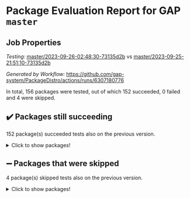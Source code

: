 # Package Evaluation Report for GAP `master`

## Job Properties

*Testing:* [master/2023-09-26-02:48:30-73135d2b](https://github.com/gap-system/PackageDistro/blob/data/reports/master/2023-09-26-02:48:30-73135d2b) vs [master/2023-09-25-21:51:10-73135d2b](https://github.com/gap-system/PackageDistro/blob/data/reports/master/2023-09-25-21:51:10-73135d2b)

*Generated by Workflow:* https://github.com/gap-system/PackageDistro/actions/runs/6307180776

In total, 156 packages were tested, out of which 152 succeeded, 0 failed and 4 were skipped.

## :heavy_check_mark: Packages still succeeding

152 package(s) succeeded tests also on the previous version.
<details><summary>Click to show packages!</summary>

- 4ti2interface 2023.02-04 [(success)](https://github.com/gap-system/PackageDistro/actions/runs/6307180776/job/17123816675)
- ace 5.6.2 [(success)](https://github.com/gap-system/PackageDistro/actions/runs/6307180776/job/17123818593)
- aclib 1.3.2 [(success)](https://github.com/gap-system/PackageDistro/actions/runs/6307180776/job/17123819266)
- agt 0.3.1 [(success)](https://github.com/gap-system/PackageDistro/actions/runs/6307180776/job/17123819774)
- alnuth 3.2.1 [(success)](https://github.com/gap-system/PackageDistro/actions/runs/6307180776/job/17123820029)
- anupq 3.3.0 [(success)](https://github.com/gap-system/PackageDistro/actions/runs/6307180776/job/17123821418)
- atlasrep 2.1.7 [(success)](https://github.com/gap-system/PackageDistro/actions/runs/6307180776/job/17123821515)
- autodoc 2023.06.19 [(success)](https://github.com/gap-system/PackageDistro/actions/runs/6307180776/job/17123821646)
- automata 1.15 [(success)](https://github.com/gap-system/PackageDistro/actions/runs/6307180776/job/17123821751)
- automgrp 1.3.2 [(success)](https://github.com/gap-system/PackageDistro/actions/runs/6307180776/job/17123821847)
- autpgrp 1.11 [(success)](https://github.com/gap-system/PackageDistro/actions/runs/6307180776/job/17123821976)
- cap 2023.09-09 [(success)](https://github.com/gap-system/PackageDistro/actions/runs/6307180776/job/17123822097)
- caratinterface 2.3.5 [(success)](https://github.com/gap-system/PackageDistro/actions/runs/6307180776/job/17123822206)
- cddinterface 2022.11.01 [(success)](https://github.com/gap-system/PackageDistro/actions/runs/6307180776/job/17123822325)
- circle 1.6.6 [(success)](https://github.com/gap-system/PackageDistro/actions/runs/6307180776/job/17123822439)
- classicpres 1.22 [(success)](https://github.com/gap-system/PackageDistro/actions/runs/6307180776/job/17123822569)
- cohomolo 1.6.11 [(success)](https://github.com/gap-system/PackageDistro/actions/runs/6307180776/job/17123822684)
- congruence 1.2.5 [(success)](https://github.com/gap-system/PackageDistro/actions/runs/6307180776/job/17123822823)
- corelg 1.56 [(success)](https://github.com/gap-system/PackageDistro/actions/runs/6307180776/job/17123822926)
- crime 1.6 [(success)](https://github.com/gap-system/PackageDistro/actions/runs/6307180776/job/17123823036)
- crisp 1.4.6 [(success)](https://github.com/gap-system/PackageDistro/actions/runs/6307180776/job/17123823161)
- crypting 0.10.4 [(success)](https://github.com/gap-system/PackageDistro/actions/runs/6307180776/job/17123823276)
- cryst 4.1.26 [(success)](https://github.com/gap-system/PackageDistro/actions/runs/6307180776/job/17123823408)
- crystcat 1.1.10 [(success)](https://github.com/gap-system/PackageDistro/actions/runs/6307180776/job/17123823504)
- ctbllib 1.3.6 [(success)](https://github.com/gap-system/PackageDistro/actions/runs/6307180776/job/17123823616)
- cubefree 1.19 [(success)](https://github.com/gap-system/PackageDistro/actions/runs/6307180776/job/17123823733)
- curlinterface 2.3.2 [(success)](https://github.com/gap-system/PackageDistro/actions/runs/6307180776/job/17123823839)
- cvec 2.8.1 [(success)](https://github.com/gap-system/PackageDistro/actions/runs/6307180776/job/17123823961)
- datastructures 0.3.0 [(success)](https://github.com/gap-system/PackageDistro/actions/runs/6307180776/job/17123824071)
- deepthought 1.0.6 [(success)](https://github.com/gap-system/PackageDistro/actions/runs/6307180776/job/17123824205)
- design 1.8 [(success)](https://github.com/gap-system/PackageDistro/actions/runs/6307180776/job/17123824329)
- difsets 2.3.1 [(success)](https://github.com/gap-system/PackageDistro/actions/runs/6307180776/job/17123824463)
- digraphs 1.6.3 [(success)](https://github.com/gap-system/PackageDistro/actions/runs/6307180776/job/17123824595)
- edim 1.3.7 [(success)](https://github.com/gap-system/PackageDistro/actions/runs/6307180776/job/17123824706)
- example 4.3.4 [(success)](https://github.com/gap-system/PackageDistro/actions/runs/6307180776/job/17123824814)
- examplesforhomalg 2023.08-02 [(success)](https://github.com/gap-system/PackageDistro/actions/runs/6307180776/job/17123824962)
- factint 1.6.3 [(success)](https://github.com/gap-system/PackageDistro/actions/runs/6307180776/job/17123825105)
- ferret 1.0.9 [(success)](https://github.com/gap-system/PackageDistro/actions/runs/6307180776/job/17123825221)
- fga 1.5.0 [(success)](https://github.com/gap-system/PackageDistro/actions/runs/6307180776/job/17123825325)
- fining 1.5.6 [(success)](https://github.com/gap-system/PackageDistro/actions/runs/6307180776/job/17123825438)
- float 1.0.3 [(success)](https://github.com/gap-system/PackageDistro/actions/runs/6307180776/job/17123825543)
- format 1.4.3 [(success)](https://github.com/gap-system/PackageDistro/actions/runs/6307180776/job/17123825653)
- forms 1.2.9 [(success)](https://github.com/gap-system/PackageDistro/actions/runs/6307180776/job/17123825786)
- fplsa 1.2.6 [(success)](https://github.com/gap-system/PackageDistro/actions/runs/6307180776/job/17123825921)
- fr 2.4.12 [(success)](https://github.com/gap-system/PackageDistro/actions/runs/6307180776/job/17123826028)
- francy 2.0.3 [(success)](https://github.com/gap-system/PackageDistro/actions/runs/6307180776/job/17123826140)
- fwtree 1.3 [(success)](https://github.com/gap-system/PackageDistro/actions/runs/6307180776/job/17123826283)
- gapdoc 1.6.6 [(success)](https://github.com/gap-system/PackageDistro/actions/runs/6307180776/job/17123826417)
- gauss 2023.02-04 [(success)](https://github.com/gap-system/PackageDistro/actions/runs/6307180776/job/17123826516)
- gaussforhomalg 2023.08-01 [(success)](https://github.com/gap-system/PackageDistro/actions/runs/6307180776/job/17123826628)
- gbnp 1.0.5 [(success)](https://github.com/gap-system/PackageDistro/actions/runs/6307180776/job/17123826762)
- generalizedmorphismsforcap 2023.08-02 [(success)](https://github.com/gap-system/PackageDistro/actions/runs/6307180776/job/17123826899)
- genss 1.6.8 [(success)](https://github.com/gap-system/PackageDistro/actions/runs/6307180776/job/17123827032)
- gradedmodules 2023.08-01 [(success)](https://github.com/gap-system/PackageDistro/actions/runs/6307180776/job/17123827206)
- gradedringforhomalg 2023.08-01 [(success)](https://github.com/gap-system/PackageDistro/actions/runs/6307180776/job/17123827361)
- grape 4.9.0 [(success)](https://github.com/gap-system/PackageDistro/actions/runs/6307180776/job/17123827490)
- groupoids 1.73 [(success)](https://github.com/gap-system/PackageDistro/actions/runs/6307180776/job/17123827621)
- grpconst 2.6.4 [(success)](https://github.com/gap-system/PackageDistro/actions/runs/6307180776/job/17123827756)
- guarana 0.96.3 [(success)](https://github.com/gap-system/PackageDistro/actions/runs/6307180776/job/17123827911)
- guava 3.18 [(success)](https://github.com/gap-system/PackageDistro/actions/runs/6307180776/job/17123828049)
- hap 1.58 [(success)](https://github.com/gap-system/PackageDistro/actions/runs/6307180776/job/17123828235)
- hapcryst 0.1.15 [(success)](https://github.com/gap-system/PackageDistro/actions/runs/6307180776/job/17123828403)
- hecke 1.5.3 [(success)](https://github.com/gap-system/PackageDistro/actions/runs/6307180776/job/17123828537)
- help 3.5 [(success)](https://github.com/gap-system/PackageDistro/actions/runs/6307180776/job/17123828702)
- homalg 2023.08-02 [(success)](https://github.com/gap-system/PackageDistro/actions/runs/6307180776/job/17123828897)
- homalgtocas 2023.08-01 [(success)](https://github.com/gap-system/PackageDistro/actions/runs/6307180776/job/17123829044)
- idrel 2.45 [(success)](https://github.com/gap-system/PackageDistro/actions/runs/6307180776/job/17123829183)
- images 1.3.1 [(success)](https://github.com/gap-system/PackageDistro/actions/runs/6307180776/job/17123829336)
- intpic 0.3.0 [(success)](https://github.com/gap-system/PackageDistro/actions/runs/6307180776/job/17123829498)
- io 4.8.1 [(success)](https://github.com/gap-system/PackageDistro/actions/runs/6307180776/job/17123829694)
- io_forhomalg 2023.02-04 [(success)](https://github.com/gap-system/PackageDistro/actions/runs/6307180776/job/17123829850)
- irredsol 1.4.4 [(success)](https://github.com/gap-system/PackageDistro/actions/runs/6307180776/job/17123830014)
- json 2.1.1 [(success)](https://github.com/gap-system/PackageDistro/actions/runs/6307180776/job/17123830230)
- jupyterkernel 1.5.0 [(success)](https://github.com/gap-system/PackageDistro/actions/runs/6307180776/job/17123830387)
- jupyterviz 1.5.6 [(success)](https://github.com/gap-system/PackageDistro/actions/runs/6307180776/job/17123830561)
- kan 1.36 [(success)](https://github.com/gap-system/PackageDistro/actions/runs/6307180776/job/17123830764)
- kbmag 1.5.11 [(success)](https://github.com/gap-system/PackageDistro/actions/runs/6307180776/job/17123830925)
- laguna 3.9.6 [(success)](https://github.com/gap-system/PackageDistro/actions/runs/6307180776/job/17123831082)
- liealgdb 2.2.1 [(success)](https://github.com/gap-system/PackageDistro/actions/runs/6307180776/job/17123831256)
- liepring 2.8 [(success)](https://github.com/gap-system/PackageDistro/actions/runs/6307180776/job/17123831416)
- liering 2.4.2 [(success)](https://github.com/gap-system/PackageDistro/actions/runs/6307180776/job/17123831579)
- linearalgebraforcap 2023.09-02 [(success)](https://github.com/gap-system/PackageDistro/actions/runs/6307180776/job/17123831720)
- localizeringforhomalg 2023.08-02 [(success)](https://github.com/gap-system/PackageDistro/actions/runs/6307180776/job/17123831853)
- loops 3.4.3 [(success)](https://github.com/gap-system/PackageDistro/actions/runs/6307180776/job/17123832002)
- lpres 1.0.3 [(success)](https://github.com/gap-system/PackageDistro/actions/runs/6307180776/job/17123832129)
- majoranaalgebras 1.5.1 [(success)](https://github.com/gap-system/PackageDistro/actions/runs/6307180776/job/17123832249)
- mapclass 1.4.6 [(success)](https://github.com/gap-system/PackageDistro/actions/runs/6307180776/job/17123832424)
- matgrp 0.70 [(success)](https://github.com/gap-system/PackageDistro/actions/runs/6307180776/job/17123832575)
- matricesforhomalg 2023.08-02 [(success)](https://github.com/gap-system/PackageDistro/actions/runs/6307180776/job/17123832707)
- modisom 2.5.4 [(success)](https://github.com/gap-system/PackageDistro/actions/runs/6307180776/job/17123832829)
- modulepresentationsforcap 2023.09-01 [(success)](https://github.com/gap-system/PackageDistro/actions/runs/6307180776/job/17123832958)
- modules 2023.08-02 [(success)](https://github.com/gap-system/PackageDistro/actions/runs/6307180776/job/17123833100)
- monoidalcategories 2023.08-11 [(success)](https://github.com/gap-system/PackageDistro/actions/runs/6307180776/job/17123833196)
- nconvex 2022.09-01 [(success)](https://github.com/gap-system/PackageDistro/actions/runs/6307180776/job/17123834499)
- nilmat 1.4.2 [(success)](https://github.com/gap-system/PackageDistro/actions/runs/6307180776/job/17123834624)
- nock 1.5 [(success)](https://github.com/gap-system/PackageDistro/actions/runs/6307180776/job/17123834759)
- normalizinterface 1.3.6 [(success)](https://github.com/gap-system/PackageDistro/actions/runs/6307180776/job/17123834864)
- nq 2.5.10 [(success)](https://github.com/gap-system/PackageDistro/actions/runs/6307180776/job/17123834985)
- numericalsgps 1.3.1 [(success)](https://github.com/gap-system/PackageDistro/actions/runs/6307180776/job/17123835079)
- openmath 11.5.3 [(success)](https://github.com/gap-system/PackageDistro/actions/runs/6307180776/job/17123835189)
- orb 4.9.0 [(success)](https://github.com/gap-system/PackageDistro/actions/runs/6307180776/job/17123835283)
- packagemanager 1.4.1 [(success)](https://github.com/gap-system/PackageDistro/actions/runs/6307180776/job/17123835398)
- patternclass 2.4.3 [(success)](https://github.com/gap-system/PackageDistro/actions/runs/6307180776/job/17123835562)
- permut 2.0.4 [(success)](https://github.com/gap-system/PackageDistro/actions/runs/6307180776/job/17123835779)
- polenta 1.3.10 [(success)](https://github.com/gap-system/PackageDistro/actions/runs/6307180776/job/17123835898)
- polymaking 0.8.6 [(success)](https://github.com/gap-system/PackageDistro/actions/runs/6307180776/job/17123836009)
- primgrp 3.4.4 [(success)](https://github.com/gap-system/PackageDistro/actions/runs/6307180776/job/17123836122)
- profiling 2.5.4 [(success)](https://github.com/gap-system/PackageDistro/actions/runs/6307180776/job/17123836358)
- qpa 1.34 [(success)](https://github.com/gap-system/PackageDistro/actions/runs/6307180776/job/17123836470)
- quagroup 1.8.3 [(success)](https://github.com/gap-system/PackageDistro/actions/runs/6307180776/job/17123836587)
- radiroot 2.9 [(success)](https://github.com/gap-system/PackageDistro/actions/runs/6307180776/job/17123836695)
- rcwa 4.7.1 [(success)](https://github.com/gap-system/PackageDistro/actions/runs/6307180776/job/17123836826)
- rds 1.8 [(success)](https://github.com/gap-system/PackageDistro/actions/runs/6307180776/job/17123836923)
- recog 1.4.2 [(success)](https://github.com/gap-system/PackageDistro/actions/runs/6307180776/job/17123837003)
- repndecomp 1.3.0 [(success)](https://github.com/gap-system/PackageDistro/actions/runs/6307180776/job/17123837106)
- repsn 3.1.1 [(success)](https://github.com/gap-system/PackageDistro/actions/runs/6307180776/job/17123837234)
- resclasses 4.7.3 [(success)](https://github.com/gap-system/PackageDistro/actions/runs/6307180776/job/17123837331)
- ringsforhomalg 2023.08-02 [(success)](https://github.com/gap-system/PackageDistro/actions/runs/6307180776/job/17123837430)
- sco 2023.08-01 [(success)](https://github.com/gap-system/PackageDistro/actions/runs/6307180776/job/17123837540)
- scscp 2.4.1 [(success)](https://github.com/gap-system/PackageDistro/actions/runs/6307180776/job/17123837633)
- semigroups 5.3.1 [(success)](https://github.com/gap-system/PackageDistro/actions/runs/6307180776/job/17123837752)
- sglppow 2.3 [(success)](https://github.com/gap-system/PackageDistro/actions/runs/6307180776/job/17123837869)
- sgpviz 0.999.5 [(success)](https://github.com/gap-system/PackageDistro/actions/runs/6307180776/job/17123837974)
- simpcomp 2.1.14 [(success)](https://github.com/gap-system/PackageDistro/actions/runs/6307180776/job/17123838100)
- singular 2023.02.09 [(success)](https://github.com/gap-system/PackageDistro/actions/runs/6307180776/job/17123838221)
- sl2reps 1.1 [(success)](https://github.com/gap-system/PackageDistro/actions/runs/6307180776/job/17123838343)
- sla 1.5.3 [(success)](https://github.com/gap-system/PackageDistro/actions/runs/6307180776/job/17123838452)
- smallgrp 1.5.3 [(success)](https://github.com/gap-system/PackageDistro/actions/runs/6307180776/job/17123838584)
- smallsemi 0.6.13 [(success)](https://github.com/gap-system/PackageDistro/actions/runs/6307180776/job/17123838716)
- sonata 2.9.6 [(success)](https://github.com/gap-system/PackageDistro/actions/runs/6307180776/job/17123838884)
- sophus 1.27 [(success)](https://github.com/gap-system/PackageDistro/actions/runs/6307180776/job/17123839039)
- sotgrps 1.2 [(success)](https://github.com/gap-system/PackageDistro/actions/runs/6307180776/job/17123839192)
- spinsym 1.5.2 [(success)](https://github.com/gap-system/PackageDistro/actions/runs/6307180776/job/17123839325)
- standardff 1.0 [(success)](https://github.com/gap-system/PackageDistro/actions/runs/6307180776/job/17123839471)
- symbcompcc 1.3.2 [(success)](https://github.com/gap-system/PackageDistro/actions/runs/6307180776/job/17123839659)
- thelma 1.3 [(success)](https://github.com/gap-system/PackageDistro/actions/runs/6307180776/job/17123839826)
- tomlib 1.2.9 [(success)](https://github.com/gap-system/PackageDistro/actions/runs/6307180776/job/17123840020)
- toolsforhomalg 2023.07-01 [(success)](https://github.com/gap-system/PackageDistro/actions/runs/6307180776/job/17123840195)
- toric 1.9.5 [(success)](https://github.com/gap-system/PackageDistro/actions/runs/6307180776/job/17123840381)
- toricvarieties 2022.07.13 [(success)](https://github.com/gap-system/PackageDistro/actions/runs/6307180776/job/17123840560)
- transgrp 3.6.4 [(success)](https://github.com/gap-system/PackageDistro/actions/runs/6307180776/job/17123840748)
- ugaly 4.1.3 [(success)](https://github.com/gap-system/PackageDistro/actions/runs/6307180776/job/17123840908)
- unipot 1.5 [(success)](https://github.com/gap-system/PackageDistro/actions/runs/6307180776/job/17123841090)
- unitlib 4.2.0 [(success)](https://github.com/gap-system/PackageDistro/actions/runs/6307180776/job/17123841247)
- utils 0.84 [(success)](https://github.com/gap-system/PackageDistro/actions/runs/6307180776/job/17123841411)
- uuid 0.7 [(success)](https://github.com/gap-system/PackageDistro/actions/runs/6307180776/job/17123841580)
- walrus 0.9991 [(success)](https://github.com/gap-system/PackageDistro/actions/runs/6307180776/job/17123841756)
- wedderga 4.10.4 [(success)](https://github.com/gap-system/PackageDistro/actions/runs/6307180776/job/17123841956)
- xmod 2.91 [(success)](https://github.com/gap-system/PackageDistro/actions/runs/6307180776/job/17123842191)
- xmodalg 1.23 [(success)](https://github.com/gap-system/PackageDistro/actions/runs/6307180776/job/17123842365)
- yangbaxter 0.10.3 [(success)](https://github.com/gap-system/PackageDistro/actions/runs/6307180776/job/17123842540)
- zeromqinterface 0.14 [(success)](https://github.com/gap-system/PackageDistro/actions/runs/6307180776/job/17123842752)
</details>

## :heavy_minus_sign: Packages that were skipped

4 package(s) skipped tests also on the previous version.
<details><summary>Click to show packages!</summary>

- browse 1.8.21 [(skipped)](https://github.com/gap-system/PackageDistro/actions/runs/6307180776/job/17123408898)
- itc 1.5.1 [(skipped)](https://github.com/gap-system/PackageDistro/actions/runs/6307180776/job/17123408898)
- polycyclic 2.16 [(skipped)](https://github.com/gap-system/PackageDistro/actions/runs/6307180776/job/17123408898)
- xgap 4.31 [(skipped)](https://github.com/gap-system/PackageDistro/actions/runs/6307180776/job/17123408898)
</details>

